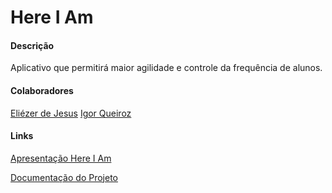# Here I Am
#### Descrição  
Aplicativo que permitirá maior agilidade e controle da frequência de alunos.
#### Colaboradores
[Eliézer de Jesus](https://github.com/eliezerdejj)
[Igor Queiroz](https://github.com/igorqsilva)

#### Links
[Apresentação Here I Am](https://docs.google.com/presentation/d/1xk70MBOXVAQ6kbUEaTMhTkMzoSpqRdCDJuC0XVa1quQ/edit#slide=id.g1120e21370_0_0)

[Documentação do Projeto](https://drive.google.com/drive/folders/0B-UBJDgjiTF4YUdiUXJxNGtMb1U?usp=sharing)
